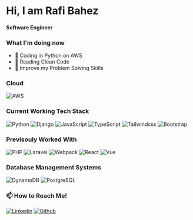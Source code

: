 # Hi, I am Rafi Bahez

#### Software Engineer 

### What I'm doing now
- 🔗 Coding in Python on AWS 
- 📖 Reading Clean Code
- 🌱 Improve my Problem Solving Skills

### Cloud
![AWS](https://img.shields.io/badge/-AWS-444?logo=amazon%20aws&logoColor=eee&labelColor=orange)

### Current Working Tech Stack
![Python](https://img.shields.io/badge/-Python-444?logo=Python&logoColor=eee&labelColor=blue)
![Django](https://img.shields.io/badge/-Django-444?logo=Django&logoColor=eee&labelColor=success)
![JavaScript](https://img.shields.io/badge/-JavaScript-444?logo=javascript&logoColor=yellow&labelColor=222)
![TypeScript](https://img.shields.io/badge/-TypeScript-444?logo=typescript&logoColor=blue&labelColor=222)
![Tailwindcss](https://img.shields.io/badge/-Tailwindcss-444?logo=tailwindcss&logoColor=eee&labelColor=blue)
![Bootstrap](https://img.shields.io/badge/-Bootstrap-444?logo=Bootstrap&logoColor=eee&labelColor=blue)

### Previsouly Worked With
![PHP](https://img.shields.io/badge/-PHP-444?logo=php&logoColor=eee&labelColor=blue)
![Laravel](https://img.shields.io/badge/-Laravel-444?logo=laravel&logoColor=eee&labelColor=red)
![Webpack](https://img.shields.io/badge/-Webpack-444?logo=Webpack&logoColor=blue&labelColor=222)
![React](https://img.shields.io/badge/-React-444?logo=react&logoColor=eee&labelColor=blue)
![Vue](https://img.shields.io/badge/-Vue-444?logo=vuedotjs&logoColor=white&labelColor=success)

### Database Management Systems
![DynamoDB](https://img.shields.io/badge/-DynamoDB-444?logo=Amazon%20DynamoDB&logoColor=eee&labelColor=yellow)
![PostgreSQL](https://img.shields.io/badge/-PostgreSQL-444?logo=PostgreSQL&logoColor=eee&labelColor=blue)


### 📫 How to Reach Me!
[![Linkedin](https://img.shields.io/badge/-@rafibahez-555?style=flat-square&logo=Linkedin&logoColor=eee&labelColor=blue)](https://www.linkedin.com/in/rafibahez/)
[![Github](https://img.shields.io/badge/-rafibahez-555?style=flat-square&logo=github&logoColor=eee&labelColor=222)](https://github.com/rafibahez)
